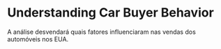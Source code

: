 # Understanding Car Buyer Behavior
A análise desvendará quais fatores influenciaram nas vendas dos automóveis nos EUA.
